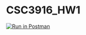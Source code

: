 # CSC3916_HW1
[![Run in Postman](https://run.pstmn.io/button.svg)](https://app.getpostman.com/run-collection/99d002d45bc5e326a2ff)

